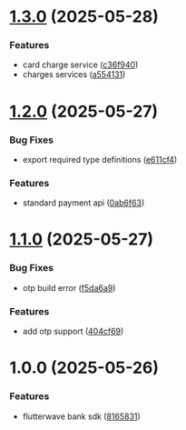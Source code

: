 # [1.3.0](https://github.com/elvis-ndubuisi/flutterwave_node/compare/v1.2.0...v1.3.0) (2025-05-28)


### Features

* card charge service ([c36f940](https://github.com/elvis-ndubuisi/flutterwave_node/commit/c36f940960fcd0410456d63416edb5340dfd34cb))
* charges services ([a554131](https://github.com/elvis-ndubuisi/flutterwave_node/commit/a55413154eef4eb7637d2db040b09f2bfae4e71c))

# [1.2.0](https://github.com/elvis-ndubuisi/flutterwave_node/compare/v1.1.0...v1.2.0) (2025-05-27)


### Bug Fixes

* export required type definitions ([e611cf4](https://github.com/elvis-ndubuisi/flutterwave_node/commit/e611cf4ef82eb32e4b7a16fd128f02dc874f6765))


### Features

* standard payment api ([0ab6f63](https://github.com/elvis-ndubuisi/flutterwave_node/commit/0ab6f6399b63c186340211b88c5a5040523717df))

# [1.1.0](https://github.com/elvis-ndubuisi/flutterwave_node/compare/v1.0.0...v1.1.0) (2025-05-27)


### Bug Fixes

* otp build error ([f5da6a9](https://github.com/elvis-ndubuisi/flutterwave_node/commit/f5da6a950404efbb5b8b06ceec3ffac2a94cb494))


### Features

* add otp support ([404cf69](https://github.com/elvis-ndubuisi/flutterwave_node/commit/404cf696a443b88cf327d5b8b44f5ef9b120f04e))

# 1.0.0 (2025-05-26)


### Features

* flutterwave bank sdk ([8165831](https://github.com/elvis-ndubuisi/flutterwave_node/commit/81658319ec45c7d0bbf0ebdab6916c7ed498a254))
